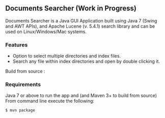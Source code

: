 ## Documents Searcher (Work in Progress)

Documents Searcher is a Java GUI Application built using Java 7 (Swing and AWT APIs), and Apache Lucene (v. 5.4.1) search library and can be used on Linux/Windows/Mac systems.

### Features

* Option to select multiple directories and index files.
* Search any file within index directories and open by double clicking it.



Build from source :

### Requirements
Java 7 or above to run the app and (and Maven 3+ to build from source)
From command line execute the following:

```
$ mvn package
```
